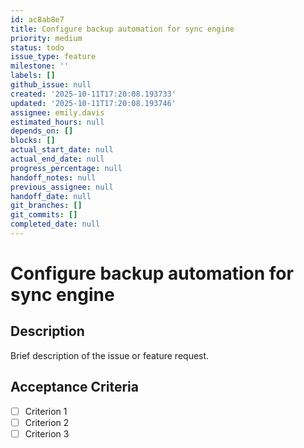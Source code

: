 ```yaml
---
id: ac8ab8e7
title: Configure backup automation for sync engine
priority: medium
status: todo
issue_type: feature
milestone: ''
labels: []
github_issue: null
created: '2025-10-11T17:20:08.193733'
updated: '2025-10-11T17:20:08.193746'
assignee: emily.davis
estimated_hours: null
depends_on: []
blocks: []
actual_start_date: null
actual_end_date: null
progress_percentage: null
handoff_notes: null
previous_assignee: null
handoff_date: null
git_branches: []
git_commits: []
completed_date: null
---
```


# Configure backup automation for sync engine

## Description

Brief description of the issue or feature request.

## Acceptance Criteria

- [ ] Criterion 1
- [ ] Criterion 2
- [ ] Criterion 3